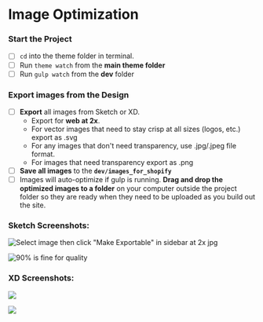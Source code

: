 # Image Optimization

### Start the Project

* [ ] `cd` into the theme folder in terminal.
* [ ] Run `theme watch` from the **main theme folder**
* [ ] Run `gulp watch` from the **dev** folder

### Export images from the Design

* [ ] **Export** all images from Sketch or XD. 
  * Export for **web at 2x**.  
  * For vector images that need to stay crisp at all sizes \(logos, etc.\) export as .svg
  * For any images that don't need transparency, use .jpg/.jpeg file format. 
  * For images that need transparency export as .png
* [ ] **Save all images** to the **`dev/images_for_shopify`** 
* [ ] Images will auto-optimize if gulp is running. **Drag and drop the optimized images to a folder** on your computer outside the project folder so they are ready when they need to be uploaded as you build out the site. 

### Sketch Screenshots:

![Select image then click &quot;Make Exportable&quot; in sidebar at 2x jpg](https://i.imgur.com/eWrSG4V.jpg)

![90% is fine for quality](https://i.imgur.com/UeSjPN3.jpg)



### XD Screenshots:

![](https://i.imgur.com/B1kMfwi.jpg)

![](https://i.imgur.com/fhdIKmr.jpg)















